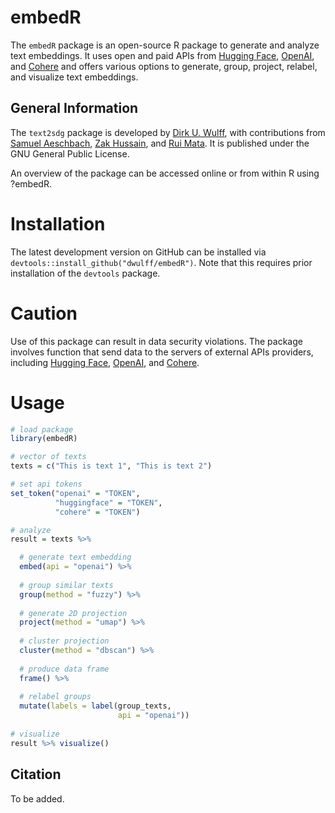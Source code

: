 # embedR

The `embedR` package is an open-source R package to generate and analyze text embeddings. It uses open and paid APIs from [Hugging Face](https://huggingface.co/inference-api), [OpenAI](https://openai.com/blog/openai-api), and [Cohere](https://cohere.com/) and offers various options to generate, group, project, relabel, and visualize text embeddings.  

## General Information

The `text2sdg` package is developed by [Dirk U. Wulff](https://github.com/dwulff), with contributions from [Samuel Aeschbach](https://samuelaeschbach.com/), [Zak Hussain](https://github.com/Zak-Hussain), and [Rui Mata](https://github.com/matarui). It is published under the GNU General Public License.

An overview of the package can be accessed online or from within R using ?embedR.

# Installation

The latest development version on GitHub can be installed via `devtools::install_github("dwulff/embedR")`. Note that this requires prior installation of the `devtools` package.  

# Caution

Use of this package can result in data security violations. The package involves function that send data to the servers of external APIs providers, including [Hugging Face](https://huggingface.co/inference-api), [OpenAI](https://openai.com/blog/openai-api), and [Cohere](https://cohere.com/). 


# Usage

```r
# load package
library(embedR)

# vector of texts
texts = c("This is text 1", "This is text 2")

# set api tokens
set_token("openai" = "TOKEN",
          "huggingface" = "TOKEN",
          "cohere" = "TOKEN")

# analyze
result = texts %>% 

  # generate text embedding
  embed(api = "openai") %>% 
  
  # group similar texts
  group(method = "fuzzy") %>% 
  
  # generate 2D projection
  project(method = "umap") %>% 
  
  # cluster projection
  cluster(method = "dbscan") %>% 
  
  # produce data frame
  frame() %>% 
  
  # relabel groups
  mutate(labels = label(group_texts, 
                        api = "openai"))
                        
# visualize
result %>% visualize()
```

## Citation

To be added.
